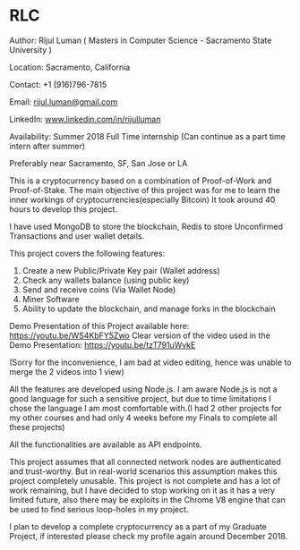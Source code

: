 # RLC
Author: Rijul Luman ( Masters in Computer Science - Sacramento State University )

Location: Sacramento, California

Contact: +1 (916)796-7815

Email: rijul.luman@gmail.com

LinkedIn: www.linkedin.com/in/rijulluman 

Availability: Summer 2018 Full Time internship (Can continue as a part time intern after summer) 

Preferably near Sacramento, SF, San Jose or LA

This is a cryptocurrency based on a combination of Proof-of-Work and Proof-of-Stake.
The main objective of this project was for me to learn the inner workings of cryptocurrencies(especially Bitcoin)
It took around 40 hours to develop this project.

I have used MongoDB to store the blockchain, Redis to store Unconfirmed Transactions and user wallet details.

This project covers the following features:
1. Create a new Public/Private Key pair (Wallet address)
2. Check any wallets balance (using public key)
3. Send and receive coins (Via Wallet Node)
4. Miner Software
5. Ability to update the blockchain, and manage forks in the blockchain

Demo Presentation of this Project available here: https://youtu.be/WS4KbFY5Zwo
Clear version of the video used in the Demo Presentation: https://youtu.be/tzT791uWvkE

(Sorry for the inconvenience, I am bad at video editing, hence was unable to merge the 2 videos into 1 view)

All the features are developed using Node.js. I am aware Node.js is not a good language for such a sensitive project, but due to time limitations I chose the language I am most comfortable with.(I had 2 other projects for my other courses and had only 4 weeks before my Finals to complete all these projects)

All the functionalities are available as API endpoints.

This project assumes that all connected network nodes are authenticated and trust-worthy. But in real-world scenarios this assumption makes this project completely unusable.
This project is not complete and has a lot of work remaining, but I have decided to stop working on it as it has a very limited future, also there may be exploits in the Chrome V8 engine that can be used to find serious loop-holes in my project.

I plan to develop a complete cryptocurrency as a part of my Graduate Project, if interested please check my profile again around December 2018.
